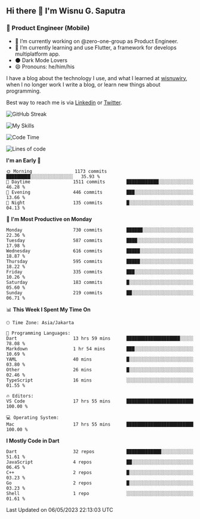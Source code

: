 ## Hi there 👋 I'm Wisnu G. Saputra

### :mobile_phone_off: Product Engineer (Mobile)

- 🔭 I’m currently working on @zero-one-group as Product Engineer.
- 🌱 I’m currently learning and use Flutter, a framework for develops multiplatform app.
- 🌑 Dark Mode Lovers
- 😄 Pronouns: he/him/his

I have a blog about the technology I use, and what I learned at [wisnuwiry](https://wisnuwiry.space/), when I no longer work I write a blog, or learn new things about programming.

Best way to reach me is via [Linkedin](https://www.linkedin.com/in/wisnu-saputra/) or [Twitter](https://twitter.com/wisnuwiry).

![GitHub Streak](https://streak-stats.demolab.com?user=wisnuwiry&theme=dark&hide_border=true)

![My Skills](https://skillicons.dev/icons?i=dart,flutter,kotlin,swift,js,css,neovim,git,linux&perline=5)

<!--START_SECTION:waka-->
![Code Time](http://img.shields.io/badge/Code%20Time-425%20hrs%2011%20mins-blue)

![Lines of code](https://img.shields.io/badge/From%20Hello%20World%20I%27ve%20Written-4.6%20million%20lines%20of%20code-blue)

**I'm an Early 🐤** 

```text
🌞 Morning                1173 commits        █████████░░░░░░░░░░░░░░░░   35.93 % 
🌆 Daytime                1511 commits        ████████████░░░░░░░░░░░░░   46.28 % 
🌃 Evening                446 commits         ███░░░░░░░░░░░░░░░░░░░░░░   13.66 % 
🌙 Night                  135 commits         █░░░░░░░░░░░░░░░░░░░░░░░░   04.13 % 
```
📅 **I'm Most Productive on Monday** 

```text
Monday                   730 commits         ██████░░░░░░░░░░░░░░░░░░░   22.36 % 
Tuesday                  587 commits         ████░░░░░░░░░░░░░░░░░░░░░   17.98 % 
Wednesday                616 commits         █████░░░░░░░░░░░░░░░░░░░░   18.87 % 
Thursday                 595 commits         █████░░░░░░░░░░░░░░░░░░░░   18.22 % 
Friday                   335 commits         ███░░░░░░░░░░░░░░░░░░░░░░   10.26 % 
Saturday                 183 commits         █░░░░░░░░░░░░░░░░░░░░░░░░   05.60 % 
Sunday                   219 commits         ██░░░░░░░░░░░░░░░░░░░░░░░   06.71 % 
```


📊 **This Week I Spent My Time On** 

```text
🕑︎ Time Zone: Asia/Jakarta

💬 Programming Languages: 
Dart                     13 hrs 59 mins      ████████████████████░░░░░   78.08 % 
Markdown                 1 hr 54 mins        ███░░░░░░░░░░░░░░░░░░░░░░   10.69 % 
YAML                     40 mins             █░░░░░░░░░░░░░░░░░░░░░░░░   03.80 % 
Other                    26 mins             █░░░░░░░░░░░░░░░░░░░░░░░░   02.46 % 
TypeScript               16 mins             ░░░░░░░░░░░░░░░░░░░░░░░░░   01.55 % 

🔥 Editors: 
VS Code                  17 hrs 55 mins      █████████████████████████   100.00 % 

💻 Operating System: 
Mac                      17 hrs 55 mins      █████████████████████████   100.00 % 
```

**I Mostly Code in Dart** 

```text
Dart                     32 repos            █████████████░░░░░░░░░░░░   51.61 % 
JavaScript               4 repos             ██░░░░░░░░░░░░░░░░░░░░░░░   06.45 % 
C++                      2 repos             █░░░░░░░░░░░░░░░░░░░░░░░░   03.23 % 
Go                       2 repos             █░░░░░░░░░░░░░░░░░░░░░░░░   03.23 % 
Shell                    1 repo              ░░░░░░░░░░░░░░░░░░░░░░░░░   01.61 % 
```




 Last Updated on 06/05/2023 22:13:03 UTC
<!--END_SECTION:waka-->
